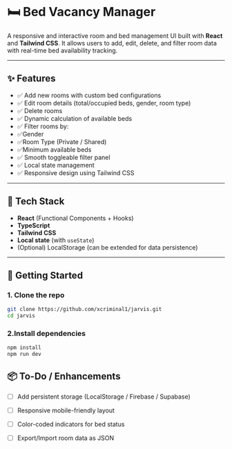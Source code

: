 # 🛏️ Bed Vacancy Manager

A responsive and interactive room and bed management UI built with **React** and **Tailwind CSS**. It allows users to add, edit, delete, and filter room data with real-time bed availability tracking.

---

## ✨ Features

- ✅ Add new rooms with custom bed configurations  
- ✅ Edit room details (total/occupied beds, gender, room type)  
- ✅ Delete rooms  
- ✅ Dynamic calculation of available beds  
- ✅ Filter rooms by:
- ✅Gender
- ✅Room Type (Private / Shared)
- ✅Minimum available beds  
- ✅ Smooth toggleable filter panel  
- ✅ Local state management  
- ✅ Responsive design using Tailwind CSS  

---

## 🧱 Tech Stack

- **React** (Functional Components + Hooks)  
- **TypeScript**  
- **Tailwind CSS**  
- **Local state** (with `useState`)  
- (Optional) LocalStorage (can be extended for data persistence)

---

## 🚀 Getting Started

### 1. Clone the repo

```bash
git clone https://github.com/xcriminal1/jarvis.git
cd jarvis
```
### 2.Install dependencies

```bash
npm install
npm run dev

```
## 📦 To-Do / Enhancements
- [ ] Add persistent storage (LocalStorage / Firebase / Supabase)
- [ ] Responsive mobile-friendly layout
- [ ] Color-coded indicators for bed status
- [ ] Export/Import room data as JSON

